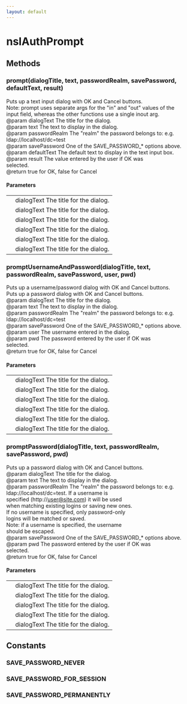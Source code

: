 ```yaml
---
layout: default
---
```


# nsIAuthPrompt #

## Methods ##

### prompt(dialogTitle, text, passwordRealm, savePassword, defaultText, result) ###
  
Puts up a text input dialog with OK and Cancel buttons.  
Note: prompt uses separate args for the "in" and "out" values of the  
      input field, whereas the other functions use a single inout arg.  
@param  dialogText    The title for the dialog.  
@param  text          The text to display in the dialog.  
@param  passwordRealm The "realm" the password belongs to: e.g.  
                      ldap://localhost/dc=test  
@param  savePassword  One of the SAVE_PASSWORD_* options above.  
@param  defaultText   The default text to display in the text input box.  
@param  result        The value entered by the user if OK was  
                      selected.  
@return true for OK, false for Cancel  
  

#### Parameters ####

<table>

<tr>
<td></td>
<td>dialogText    The title for the dialog.  
</td>
</tr>

<tr>
<td></td>
<td>dialogText    The title for the dialog.  
</td>
</tr>

<tr>
<td></td>
<td>dialogText    The title for the dialog.  
</td>
</tr>

<tr>
<td></td>
<td>dialogText    The title for the dialog.  
</td>
</tr>

<tr>
<td></td>
<td>dialogText    The title for the dialog.  
</td>
</tr>

<tr>
<td></td>
<td>dialogText    The title for the dialog.  
</td>
</tr>

</table>

### promptUsernameAndPassword(dialogTitle, text, passwordRealm, savePassword, user, pwd) ###
  
Puts up a username/password dialog with OK and Cancel buttons.  
Puts up a password dialog with OK and Cancel buttons.  
@param  dialogText    The title for the dialog.  
@param  text          The text to display in the dialog.  
@param  passwordRealm The "realm" the password belongs to: e.g.  
                      ldap://localhost/dc=test  
@param  savePassword  One of the SAVE_PASSWORD_* options above.  
@param  user          The username entered in the dialog.  
@param  pwd           The password entered by the user if OK was  
                      selected.  
@return true for OK, false for Cancel  
  

#### Parameters ####

<table>

<tr>
<td></td>
<td>dialogText    The title for the dialog.  
</td>
</tr>

<tr>
<td></td>
<td>dialogText    The title for the dialog.  
</td>
</tr>

<tr>
<td></td>
<td>dialogText    The title for the dialog.  
</td>
</tr>

<tr>
<td></td>
<td>dialogText    The title for the dialog.  
</td>
</tr>

<tr>
<td></td>
<td>dialogText    The title for the dialog.  
</td>
</tr>

<tr>
<td></td>
<td>dialogText    The title for the dialog.  
</td>
</tr>

</table>

### promptPassword(dialogTitle, text, passwordRealm, savePassword, pwd) ###
  
Puts up a password dialog with OK and Cancel buttons.  
@param  dialogText    The title for the dialog.  
@param  text          The text to display in the dialog.  
@param  passwordRealm The "realm" the password belongs to: e.g.  
                      ldap://localhost/dc=test. If a username is  
                      specified (http://user@site.com) it will be used  
                      when matching existing logins or saving new ones.  
                      If no username is specified, only password-only  
                      logins will be matched or saved.  
                      Note: if a username is specified, the username  
                      should be escaped.  
@param  savePassword  One of the SAVE_PASSWORD_* options above.  
@param  pwd           The password entered by the user if OK was  
                      selected.  
@return true for OK, false for Cancel  
  

#### Parameters ####

<table>

<tr>
<td></td>
<td>dialogText    The title for the dialog.  
</td>
</tr>

<tr>
<td></td>
<td>dialogText    The title for the dialog.  
</td>
</tr>

<tr>
<td></td>
<td>dialogText    The title for the dialog.  
</td>
</tr>

<tr>
<td></td>
<td>dialogText    The title for the dialog.  
</td>
</tr>

<tr>
<td></td>
<td>dialogText    The title for the dialog.  
</td>
</tr>

</table>

## Constants ##

### SAVE_PASSWORD_NEVER ###

### SAVE_PASSWORD_FOR_SESSION ###

### SAVE_PASSWORD_PERMANENTLY ###
